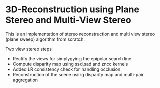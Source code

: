 # 3D-Reconstruction using Plane Stereo and Multi-View Stereo

This is an implementation of stereo reconstruction and multi view stereo (plane sweep) algorithm from scratch. 

Two view stereo steps
- Rectify the views for simplygying the epipolar search line
- Compute disparity map using ssd,sad and zncc kernels
- Added LR consistency check for handling occlusion
- Reconstruction of the scene using disparity map and multi-pair aggregation


